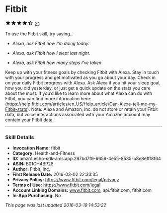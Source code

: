 # Fitbit
![4.2 stars](../../../images/ic_star_black_18dp_1x.png)![4.2 stars](../../../images/ic_star_black_18dp_1x.png)![4.2 stars](../../../images/ic_star_black_18dp_1x.png)![4.2 stars](../../../images/ic_star_black_18dp_1x.png)![4.2 stars](../../../images/ic_star_half_black_18dp_1x.png) 23

To use the Fitbit skill, try saying...

* *Alexa, ask Fitbit how I'm doing today.*

* *Alexa, ask Fitbit how I slept last night.*

* *Alexa, ask Fitbit how many steps I've taken*

Keep up with your fitness goals by checking Fitbit with Alexa. Stay in touch with your progress and get motivated as you go about your day.
Check in on your daily Fitbit progress with Alexa. Ask Alexa if you hit your sleep goal, how you did yesterday, or just get a quick update on the stats you care about the most.
If you’d like to learn more about what Alexa can do with Fitbit, you can find more information here: (https://help.fitbit.com/articles/en_US/Help_article/Can-Alexa-tell-me-my-Fitbit-stats).
Note: Alexa and Amazon, Inc. do not store or retain your Fitbit data, but voice interactions associated with your Amazon account may contain your Fitbit data.

***

### Skill Details

* **Invocation Name:** fitbit
* **Category:** Health-and-Fitness
* **ID:** amzn1.echo-sdk-ams.app.297bd7f9-6659-4e55-8535-b8e8efff8f64
* **ASIN:** B01CH4BP28
* **Author:** Fitbit, Inc. 
* **First Release Date:** 2016-03-02 22:33:35
* **Privacy Policy:** https://www.fitbit.com/legal/privacy
* **Terms of Use:** https://www.fitbit.com/legal
* **Account Linking Domains:** www.fitbit.com, api.fitbit.com, fitbit.com
* **In-App Purchasing:** No

*This page was last updated 2016-03-19 14:53:22*
